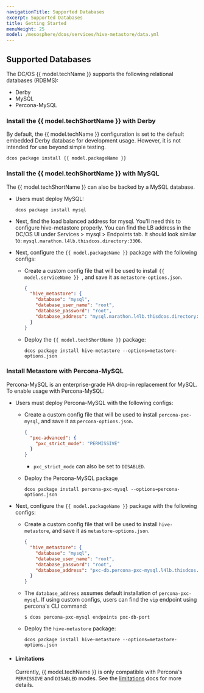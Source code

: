 ```yaml
---
navigationTitle: Supported Databases
excerpt: Supported Databases
title: Getting Started
menuWeight: 25
model: /mesosphere/dcos/services/hive-metastore/data.yml
---
```


## Supported Databases

The DC/OS {{ model.techName }} supports the following relational databases (RDBMS):
 - Derby
 - MySQL
 - Percona-MySQL

### Install the {{ model.techShortName }} with Derby
By default, the {{ model.techName }} configuration is set to the default embedded Derby database for development usage. However, it is not intended for use beyond simple testing.

```
dcos package install {{ model.packageName }}
```


### Install the {{ model.techShortName }}  with MySQL
The {{ model.techShortName }} can also be backed by a MySQL database. 

- Users must deploy MySQL:

   ```
   dcos package install mysql
   ```

- Next, find the load balanced address for mysql. You'll need this to configure hive-metastore properly. You can find the LB address in the DC/OS UI under Services > mysql > Endpoints tab. It should look similar to:
   `mysql.marathon.l4lb.thisdcos.directory:3306`.

- Next, configure the `{{ model.packageName }}` package with the following configs:
   
   - Create a custom config file that will be used to install `{{ model.serviceName }} `, and save it as `metastore-options.json`.

      ```json
      {
        "hive_metastore": {
          "database": "mysql",
          "database_user_name": "root",
          "database_password": "root",
          "database_address": "mysql.marathon.l4lb.thisdcos.directory:3306"
        }
      }
      ```
        
    - Deploy the `{{ model.techShortName }}` package:
      ```
      dcos package install hive-metastore --options=metastore-options.json
      ```

### Install Metastore with Percona-MySQL
Percona-MySQL is an enterprise-grade HA drop-in replacement for MySQL. To enable usage with Percona-MySQL:

- Users must deploy Percona-MySQL with the following configs:
   
  - Create a custom config file that will be used to install `percona-pxc-mysql`, and save it as `percona-options.json`.

      ```json
      {
        "pxc-advanced": {
          "pxc_strict_mode": "PERMISSIVE"
        }
      }
      ```
      - `pxc_strict_mode` can also be set to `DISABLED`.
  - Deploy the Percona-MySQL package
      ```
      dcos package install percona-pxc-mysql --options=percona-options.json
      ```
  
- Next, configure the `{{ model.packageName }}` package with the following configs:
   
   - Create a custom config file that will be used to install `hive-metastore`, and save it as `metastore-options.json`.

      ```json
      {
        "hive_metastore": {
          "database": "mysql",
          "database_user_name": "root",
          "database_password": "root",
          "database_address": "pxc-db.percona-pxc-mysql.l4lb.thisdcos.directory:3306"
        }
      }
      ```
    - The `database_address` assumes default installation of `percona-pxc-mysql`. If using custom configs, users can find the `vip` endpoint using percona's CLI command:

      ```
      $ dcos percona-pxc-mysql endpoints pxc-db-port
      ```

    - Deploy the `hive-metastore` package:
      ```
      dcos package install hive-metastore --options=metastore-options.json
      ```
   
- #### Limitations
  Currently, {{ model.techName }} is only compatible with Percona's `PERMISSIVE` and `DISABLED` modes. See the [limitations](../limitations) docs for more details.
  
